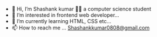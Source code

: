- 👋 Hi, I’m Shashank kumar 🧑‍💻 a computer
     science student 
- 👀 I’m interested in  frontend web developer...
- 🌱 I’m currently learning HTML, CSS etc... 
- 📫 How to reach me ...
     Shashankkumar0808@gmail.com 

<!---
Ashwin8k/Ashwin8k is a ✨ special ✨ repository because its `README.md` (this file) appears on your GitHub profile.
You can click the Preview link to take a look at your changes.
--->
